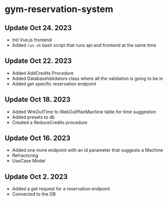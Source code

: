# gym-reservation-system
## Update Oct 24. 2023
* Init Vue.js frontend
* Added ```run.sh``` bash script that runs api and frontend at the same time

## Update Oct 22. 2023
* Added AddCredits Procedure
* Added DatabaseValidators class where all the validation is going to be in
* Added get specific reservation endpoint
  
## Update Oct 18. 2023
* Added WrkOutTime to WekOutPlanMachine table for time suggestion
* Added presets to db
* Created a ReduceCredits procedure

## Update Oct 16. 2023
* Added one more endpoint with an id parameter that suggests a Machine
* Refractoring
* UseCase Model

## Update Oct 2. 2023

* Added a get request for a reservation endpoint
* Connected to the DB
